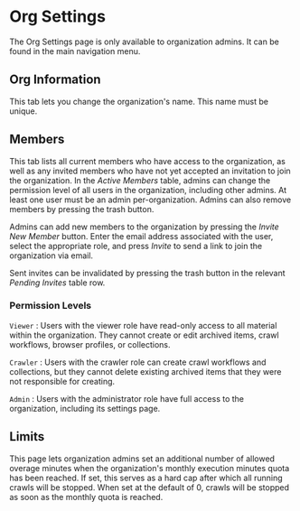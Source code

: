 # Org Settings

The Org Settings page is only available to organization admins. It can be found in the main navigation menu.

## Org Information

This tab lets you change the organization's name. This name must be unique.

## Members

This tab lists all current members who have access to the organization, as well as any invited members who have not yet accepted an invitation to join the organization. In the _Active Members_ table, admins can change the permission level of all users in the organization, including other admins. At least one user must be an admin per-organization. Admins can also remove members by pressing the trash button.

Admins can add new members to the organization by pressing the _Invite New Member_ button. Enter the email address associated with the user, select the appropriate role, and press _Invite_ to send a link to join the organization via email.

Sent invites can be invalidated by pressing the trash button in the relevant _Pending Invites_ table row.

### Permission Levels

`Viewer`
:   Users with the viewer role have read-only access to all material within the organization. They cannot create or edit archived items, crawl workflows, browser profiles, or collections.

`Crawler`
:   Users with the crawler role can create crawl workflows and collections, but they cannot delete existing archived items that they were not responsible for creating.

`Admin`
:   Users with the administrator role have full access to the organization, including its settings page.

## Limits

This page lets organization admins set an additional number of allowed overage minutes when the organization's monthly execution minutes quota has been reached. If set, this serves as a hard cap after which all running crawls will be stopped. When set at the default of 0, crawls will be stopped as soon as the monthly quota is reached.
